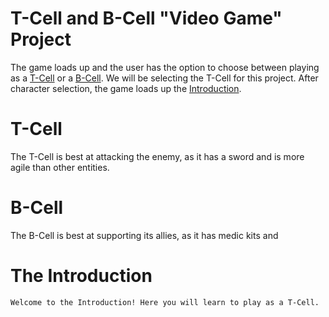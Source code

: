 # T-Cell and B-Cell "Video Game" Project

The game loads up and the user has the option to choose between playing as a [T-Cell](https://github.com/colin0o/biology#t-cell) or a [B-Cell](https://github.com/colin0o/biology#b-cell). We will be selecting the T-Cell for this project. After character selection, the game loads up the [Introduction](https://github.com/colin0o/biology#the-introduction).

# T-Cell

The T-Cell is best at attacking the enemy, as it has a sword and is more agile than other entities.

# B-Cell

The B-Cell is best at supporting its allies, as it has medic kits and

# The Introduction

```
Welcome to the Introduction! Here you will learn to play as a T-Cell.
```
